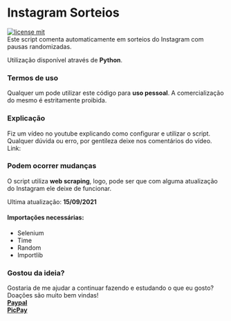 # Instagram Sorteios
[![license mit](https://img.shields.io/badge/license-MIT-green)](LICENSE.md)<br>
Este script comenta automaticamente em sorteios do Instagram com pausas randomizadas.<br>

Utilização disponível através de **Python**.<br>

### Termos de uso
Qualquer um pode utilizar este código para **uso pessoal**. A comercialização do mesmo é estritamente proibida.<br>

### Explicação
Fiz um vídeo no youtube explicando como configurar e utilizar o script.<br>
Qualquer dúvida ou erro, por gentileza deixe nos comentários do vídeo. <br>
Link: <br>

### Podem ocorrer mudanças
O script utiliza **web scraping**, logo, pode ser que com alguma atualização do Instagram ele deixe de funcionar.<br>

Ultima atualização: **15/09/2021**<br>

#### Importações necessárias:
- Selenium<br>
- Time<br>
- Random<br>
- Importlib<br>

### Gostou da ideia?<br>
Gostaria de me ajudar a continuar fazendo e estudando o que eu gosto?<br>
Doações são muito bem vindas!<br>
**[Paypal](https://www.paypal.com/donate?business=9JLBAMGH5985E&currency_code=BRL)**<br>**[PicPay](https://app.picpay.com/user/mts.e)**
